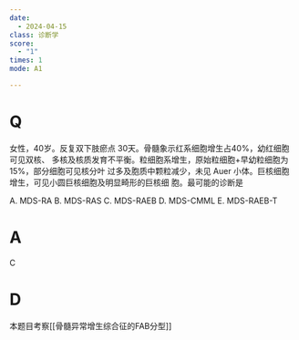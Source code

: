 ```yaml
---
date:
  - 2024-04-15
class: 诊断学
score:
  - "1"
times: 1
mode: A1

--- 
```



# Q
女性，40岁。反复双下肢瘀点 30天。骨髓象示红系细胞增生占40%，幼红细胞可见双核、
多核及核质发育不平衡。粒细胞系增生，原始粒细胞+早幼粒细胞为15%，部分细胞可见核分叶
过多及胞质中颗粒减少，未见 Auer 小体。巨核细胞增生，可见小圆巨核细胞及明显畸形的巨核细
胞。最可能的诊断是

A. MDS-RA 
B. MDS-RAS 
C. MDS-RAEB
D. MDS-CMML
E. MDS-RAEB-T

# A

C



# D
本题目考察[[骨髓异常增生综合征的FAB分型]]

